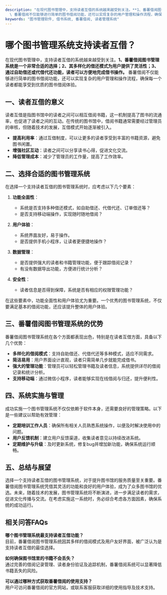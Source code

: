 ```yaml
---
description: "在现代图书管理中，支持读者互借的系统越来越受到关注。**1、番薯借阅图书管理系统是一个非常合适的选择；2、其多样化的借还模式为用户提供了灵活性；3、通过自助借还或代借代还功能，读者可以方便地完成借书操作。**\
  \ 番薯借阅不仅能够进行简单的图书借阅功能，还可以实现复杂的用户管理和操作流程，确保每一个读者都能享受到优质的图书借阅体验。"
keywords: "图书管理软件, 借书系统, 番薯借阅, 读者管理系统"
---
```

# 哪个图书管理系统支持读者互借？

在现代图书管理中，支持读者互借的系统越来越受到关注。**1、番薯借阅图书管理系统是一个非常合适的选择；2、其多样化的借还模式为用户提供了灵活性；3、通过自助借还或代借代还功能，读者可以方便地完成借书操作。** 番薯借阅不仅能够进行简单的图书借阅功能，还可以实现复杂的用户管理和操作流程，确保每一个读者都能享受到优质的图书借阅体验。

## **一、读者互借的意义**

读者互借是指图书馆中的读者之间可以相互借阅书籍，这一机制提高了图书的流通率，也促进了读者之间的互动。在传统的图书馆中，借阅书籍通常需要经过管理员的审核，但随着技术的发展，互借模式开始逐渐被引入。

- **提高利用率**：通过互借制度，可以让更多的读者享受到丰富的书籍资源，避免图书闲置。
- **增强社区互动**：读者之间可以分享读书心得，促进文化交流。
- **降低管理成本**：减少了管理员的工作量，提高了工作效率。

## **二、选择合适的图书管理系统**

在选择一个支持读者互借的图书管理系统时，应考虑以下几个要素：

1. **功能全面性**：
   - 系统是否支持多种借还模式，如自助借还、代借代还、订单借还等？
   - 是否支持移动端操作，实现随时随地借阅？

2. **用户体验**：
   - 系统界面友好，易于操作。
   - 是否提供手机小程序，让读者更便捷地操作？

3. **数据管理**：
   - 是否提供强大的读者和书籍管理功能，便于跟踪借阅记录？
   - 有没有数据导出功能，方便进行统计分析？

4. **安全性**：
   - 读者信息是否得到保障，系统是否有相应的权限管理功能？

在这些要素中，功能全面性和用户体验尤为重要。一个优秀的图书管理系统，不仅要满足基本的借阅功能，还应该提升整体的用户体验。

## **三、番薯借阅图书管理系统的优势**

番薯借阅图书管理系统在各个方面都表现出色，特别是在读者互借方面，具备以下几个优势：

- **多样化的借阅模式**：支持自助借还、代借代还等多种模式，适应不同需求。
- **简洁易用**：用户界面设计直观，读者只需简单几步就能完成借书。
- **强大的管理功能**：管理员可以轻松管理书籍及读者信息，系统提供详尽的借阅记录和统计分析。
- **支持移动端**：通过微信小程序，读者能够实现在线借阅与归还，提升便利性。

## **四、系统实施与管理**

成功实施一个图书管理系统不仅仅依赖于软件本身，还需要良好的管理策略。以下是一些建议以帮助有效管理：

- **定期培训工作人员**：确保所有相关人员熟悉系统操作，以便及时解决使用中的问题。
- **用户反馈机制**：建立用户反馈渠道，收集读者意见以持续改进系统。
- **定期维护与升级**：及时更新系统，修复bug并增加新功能，确保系统运行顺畅。

## **五、总结与展望**

选择一个支持读者互借的图书管理系统，对于提升图书馆的服务质量至关重要。番薯借阅图书管理系统凭借其灵活的功能和良好的用户体验，成为了众多图书馆的优选。未来，随着技术的发展，图书管理系统将不断演进，进一步满足读者的需求，促进文化传播与交流。在考虑实施这一系统时，务必综合考虑各方面因素，确保系统的成功运行。

## 相关问答FAQs

**哪个图书管理系统最支持读者互借功能？**  
目前，番薯借阅图书管理系统因其多样的借阅模式及用户友好界面，被广泛认为是支持读者互借的最佳选择。

**如何确保图书馆里的书籍不会丢失？**  
通过完善的借阅记录管理、读者身份验证及追踪机制，番薯借阅系统可以显著降低书籍丢失的风险。

**可以通过哪种方式获取番薯借阅的使用支持？**  
用户可访问番薯借阅的官方网站，或联系客服获取详细的使用指导及技术支持。
